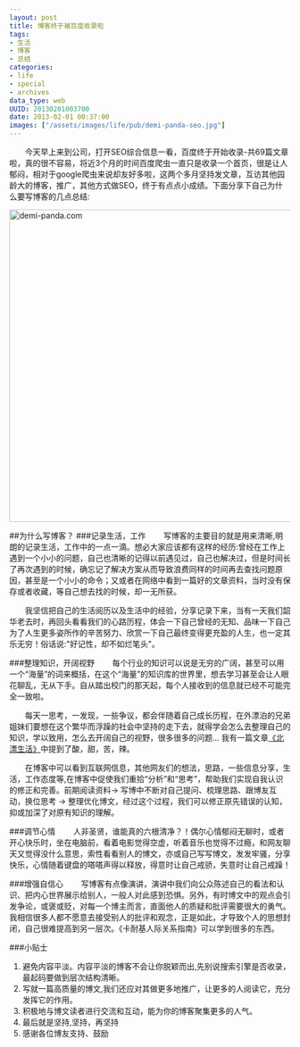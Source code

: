 ```yaml
---
layout: post
title: 博客终于被百度收录啦
tags: 
- 生活
- 博客
- 总结
categories:
- life
- special
- archives
data_type: web
UUID: 20130201003700
date: 2013-02-01 00:37:00
images: ["/assets/images/life/pub/demi-panda-seo.jpg"]
---
```


　　今天早上来到公司，打开SEO综合信息一看，百度终于开始收录-共69篇文章啦，真的很不容易，将近3个月的时间百度爬虫一直只是收录一个首页，很是让人郁闷，相对于google爬虫来说却友好多啦，这两个多月坚持发文章，互访其他园龄大的博客，推广，其他方式做SEO，终于有点点小成绩。下面分享下自己为什么要写博客的几点总结:

<a href="{{site.aliyun_oss}}/assets/images/life/pub/demi-panda-seo.jpg" rel="prettyPhoto[{{page.UUID}}]" alt="demi-panda.com" >
<img src="{{site.aliyun_oss}}/assets/images/life/pub/demi-panda-seo.jpg" width="560px"  alt="demi-panda.com" />
</a>

##为什么写博客？
###记录生活，工作
　　写博客的主要目的就是用来清晰,明朗的记录生活，工作中的一点一滴。想必大家应该都有这样的经历:曾经在工作上遇到一个小小的问题，自己也清晰的记得以前遇见过，自己也解决过，但是时间长了再次遇到的时候，确忘记了解决方案从而导致浪费同样的时间再去查找问题原因，甚至是一个小小的命令；又或者在网络中看到一篇好的文章资料，当时没有保存或者收藏，等自己想去找的时候，却一无所获。

　　我坚信把自己的生活阅历以及生活中的经验，分享记录下来，当有一天我们韶华老去时，再回头看看我们的心路历程，体会一下自己曾经的无知、品味一下自己为了人生更多姿所作的辛苦努力、欣赏一下自己最终变得更充盈的人生，也一定其乐无穷！俗话说:"好记性，却不如烂笔头"。

###整理知识，开阔视野
　　每个行业的知识可以说是无穷的广阔，甚至可以用一个“海量”的词来概括，在这个“海量”的知识库的世界里，想去学习甚至会让人眼花聊乱，无从下手。自从踏出校门的那天起，每个人接收到的信息就已经不可能完全一致啦。

　　每天一思考，一发现，一些争议，都会伴随着自己成长历程，在外漂泊的兄弟姐妹们要想在这个繁华而浮躁的社会中坚持的走下去，就得学会怎么去整理自己的知识，学以致用，怎么去开阔自己的视野，很多很多的问题... 我有一篇文章<a href="{{site.url}}/2012/12/04/north-drift-life/" target="_bank" alt="北漂生活">《北漂生活》</a>中提到了酸，甜，苦，辣。

　　在博客中可以看到互联网信息，其他网友们的想法，思路，一些信息分享，生活，工作态度等,在博客中促使我们重拾“分析”和“思考”，帮助我们实现自我认识的修正和完善。前期阅读资料-> 写博中不断对自己提问、梳理思路、跟博友互动，换位思考 -> 整理优化博文，经过这个过程，我们可以修正原先错误的认知，抑或加深了对原有知识的理解。

###调节心情
　　人非圣贤，谁能真的六根清净？！偶尔心情郁闷无聊时，或者开心快乐时，坐在电脑前，看着电影觉得空虚，听着音乐也觉得不过瘾，和网友聊天又觉得没什么意思，索性看看别人的博文，亦或自己写写博文，发发牢骚，分享快乐，心情随着键盘的嗒嗒声得以释放，得意时让自己戒骄，失意时让自己戒躁！

###增强自信心
　　写博客有点像演讲，演讲中我们向公众陈述自己的看法和认识、把内心世界展示给别人，一般人对此感到恐惧。另外，有时博文中的观点会引发争论，或褒或贬，对每一个博主而言，直面他人的质疑和批评需要很大的勇气。我相信很多人都不愿意去接受别人的批评和观念，正是如此，才导致个人的思想封闭，自己很难提高到另一层次。《卡耐基人际关系指南》可以学到很多的东西。

###小贴士
<ol>
<li>避免内容平淡。内容平淡的博客不会让你脱颖而出,先别说搜索引擎是否收录，最起码要做到层次结构清晰。</li>
<li>写就一篇高质量的博文,我们还应对其做更多地推广，让更多的人阅读它，充分发挥它的作用。</li>
<li>积极地与博文读者进行交流和互动，能为你的博客聚集更多的人气。</li>
<li>最后就是坚持,坚持，再坚持</li>
<li>感谢各位博友支持、鼓励</li>
</ol>
